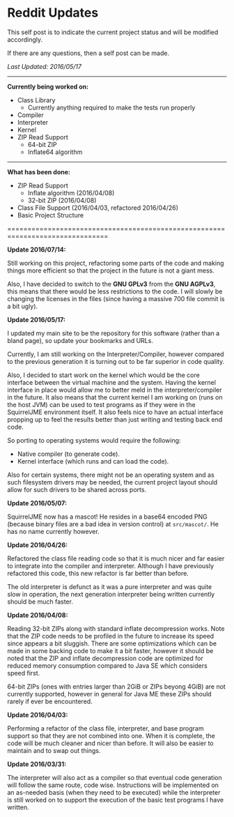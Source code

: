 # Reddit Updates

This self post is to indicate the current project status and will be modified
accordingly.

If there are any questions, then a self post can be made.

_Last Updated: 2016/05/17_

----

__Currently being worked on:__

 * Class Library
   * Currently anything required to make the tests run properly
 * Compiler
 * Interpreter
 * Kernel
 * ZIP Read Support
   * 64-bit ZIP
   * Inflate64 algorithm

----

__What has been done:__

 * ZIP Read Support
   * Inflate algorithm (2016/04/08)
   * 32-bit ZIP (2016/04/08)
 * Class File Support (2016/04/03, refactored 2016/04/26)
 * Basic Project Structure

===============================================================================

__Update 2016/07/14:__

Still working on this project, refactoring some parts of the code and making
things more efficient so that the project in the future is not a giant mess.

Also, I have decided to switch to the **GNU GPLv3** from the **GNU AGPLv3**,
this means that there would be less restrictions to the code. I will slowly be
changing the licenses in the files (since having a massive 700 file commit is
a bit ugly).

__Update 2016/05/17:__

I updated my main site to be the repository for this software (rather than a
bland page), so update your bookmarks and URLs.

Currently, I am still working on the Interpreter/Compiler, however compared to
the previous generation it is turning out to be far superior in code quality.

Also, I decided to start work on the kernel which would be the core interface
between the virtual machine and the system. Having the kernel interface in
place would allow me to better meld in the interpreter/compiler in the future.
It also means that the current kernel I am working on (runs on the host JVM)
can be used to test programs as if they were in the SquirrelJME environment
itself. It also feels nice to have an actual interface propping up to feel the
results better than just writing and testing back end code.

So porting to operating systems would require the following:

 * Native compiler (to generate code).
 * Kernel interface (which runs and can load the code).

Also for certain systems, there might not be an operating system and as such
filesystem drivers may be needed, the current project layout should allow for
such drivers to be shared across ports.

__Update 2016/05/07:__

SquirrelJME now has a mascot! He resides in a base64 encoded PNG (because
binary files are a bad idea in version control) at `src/mascot/`.
He has no name currently however.

__Update 2016/04/26:__

Refactored the class file reading code so that it is much nicer and far easier
to integrate into the compiler and interpreter. Although I have previously
refactored this code, this new refactor is far better than before.

The old interpreter is defunct as it was a pure interpreter and was quite slow
in operation, the next generation interpreter being written currently should be
much faster.

__Update 2016/04/08:__

Reading 32-bit ZIPs along with standard inflate decompression works. Note that
the ZIP code needs to be profiled in the future to increase its speed since
appears a bit sluggish. There are some optimizations which can be made in some
backing code to make it a bit faster, however it should be noted that the ZIP
and inflate decompression code are optimized for reduced memory consumption
compared to Java SE which considers speed first.

64-bit ZIPs (ones with entries larger than 2GiB or ZIPs beyong 4GiB) are not
currently supported, however in general for Java ME these ZIPs should rarely
if ever be encountered.

__Update 2016/04/03:__

Performing a refactor of the class file, interpreter, and base program support
so that they are not combined into one. When it is complete, the code will be
much cleaner and nicer than before. It will also be easier to maintain and to
swap out things.

__Update 2016/03/31:__

The interpreter will also act as a compiler so that eventual code generation
will follow the same route, code wise. Instructions will be implemented on an
as-needed basis (when they need to be executed) while the interpreter is still
worked on to support the execution of the basic test programs I have written.

